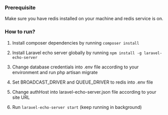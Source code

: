 <h3>Prerequisite</h3>

Make sure you have redis installed on your machine and redis service is on.

<h3>How to run?</h3>

1) Install composer dependencies by running `composer install`

2) Install Laravel echo server globally by running `npm install -g laravel-echo-server`

3) Change database credentials into .env file according to your environment and run php artisan migrate

4) Set BROADCAST_DRIVER and QUEUE_DRIVER to redis into .env file

5) Change authHost into laravel-echo-server.json file according to your site URL

6) Run `laravel-echo-server start` (keep running in background)
